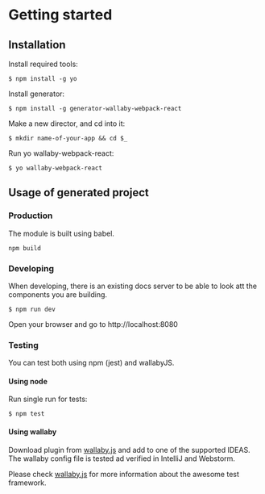 # Getting started

## Installation

Install required tools:

```$ npm install -g yo```

Install generator:

```$ npm install -g generator-wallaby-webpack-react```

Make a new director, and cd into it:

```$ mkdir name-of-your-app && cd $_```

Run yo wallaby-webpack-react:

```$ yo wallaby-webpack-react```

## Usage of generated project

### Production

The module is built using babel.

  ```npm build```

### Developing

When developing, there is an existing docs server to be able to look att the components you are building.
 
 ```$ npm run dev```

Open your browser and go to http://localhost:8080

### Testing

You can test both using npm (jest) and wallabyJS. 

#### Using node

Run single run for tests:

```$ npm test```

#### Using wallaby

Download plugin from [wallaby.js](http://www.wallabyjs.com) and add to one of the supported IDEAS.
The wallaby config file is tested ad verified in IntelliJ and Webstorm.

Please check [wallaby.js](http://www.wallabyjs.com) for more information about the awesome test framework.
